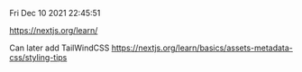 Fri Dec 10 2021 22:45:51

https://nextjs.org/learn/

Can later add TailWindCSS https://nextjs.org/learn/basics/assets-metadata-css/styling-tips

